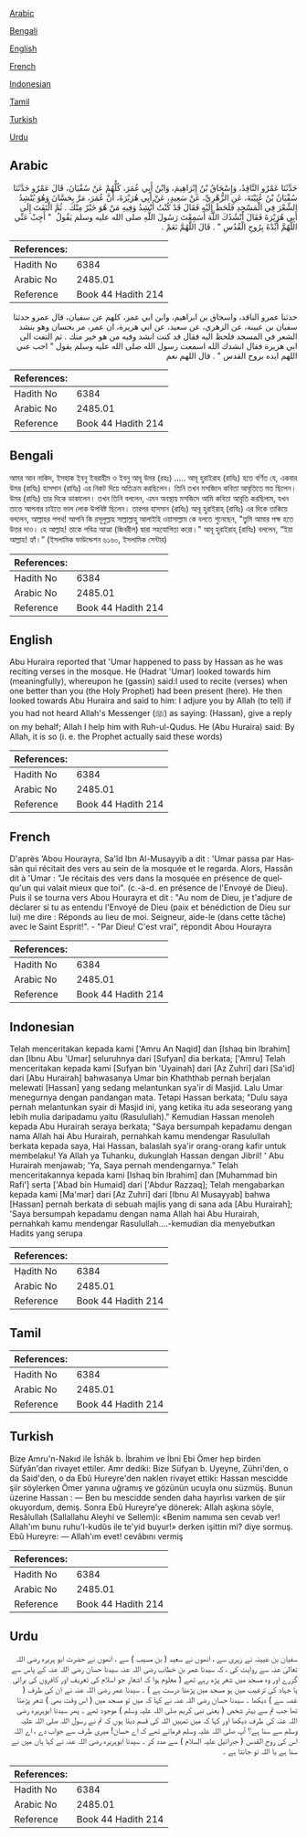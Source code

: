 [Arabic](#arabic)

[Bengali](#bengali)

[English](#english)

[French](#french)

[Indonesian](#indonesian)

[Tamil](#tamil)

[Turkish](#turkish)

[Urdu](#urdu)

## Arabic


<div dir="rtl" lang="ar" style={{fontSize:'larger',backgroundColor:'#f8f9fa',padding:20}}>
حَدَّثَنَا عَمْرٌو النَّاقِدُ، وَإِسْحَاقُ بْنُ إِبْرَاهِيمَ، وَابْنُ أَبِي عُمَرَ، كُلُّهُمْ عَنْ سُفْيَانَ، قَالَ عَمْرٌو حَدَّثَنَا سُفْيَانُ بْنُ عُيَيْنَةَ، عَنِ الزُّهْرِيِّ، عَنْ سَعِيدٍ، عَنْ أَبِي هُرَيْرَةَ، أَنَّ عُمَرَ، مَرَّ بِحَسَّانَ وَهُوَ يُنْشِدُ الشِّعْرَ فِي الْمَسْجِدِ فَلَحَظَ إِلَيْهِ فَقَالَ قَدْ كُنْتُ أُنْشِدُ وَفِيهِ مَنْ هُوَ خَيْرٌ مِنْكَ ‏.‏ ثُمَّ الْتَفَتَ إِلَى أَبِي هُرَيْرَةَ فَقَالَ أَنْشُدُكَ اللَّهَ أَسَمِعْتَ رَسُولَ اللَّهِ صلى الله عليه وسلم يَقُولُ ‏ "‏ أَجِبْ عَنِّي اللَّهُمَّ أَيِّدْهُ بِرُوحِ الْقُدُسِ ‏"‏ ‏.‏ قَالَ اللَّهُمَّ نَعَمْ ‏.‏
</div>
<div style={{backgroundColor:'#f8f9fa',padding:20, marginBottom: 10}}><table> <thead> <tr> <th>References:</th> <th></th> </tr> </thead> <tbody><tr><td>Hadith No</td><td>6384</td></tr><tr><td>Arabic No</td><td>2485.01</td></tr><tr><td>Reference</td><td>Book 44 Hadith 214</td></tr></tbody></table></div>


<div dir="rtl" lang="ar" style={{fontSize:'larger',backgroundColor:'#f8f9fa',padding:20}}>
حدثنا عمرو الناقد، واسحاق بن ابراهيم، وابن ابي عمر، كلهم عن سفيان، قال عمرو حدثنا سفيان بن عيينة، عن الزهري، عن سعيد، عن ابي هريرة، ان عمر، مر بحسان وهو ينشد الشعر في المسجد فلحظ اليه فقال قد كنت انشد وفيه من هو خير منك . ثم التفت الى ابي هريرة فقال انشدك الله اسمعت رسول الله صلى الله عليه وسلم يقول " اجب عني اللهم ايده بروح القدس " . قال اللهم نعم
</div>
<div style={{backgroundColor:'#f8f9fa',padding:20, marginBottom: 10}}><table> <thead> <tr> <th>References:</th> <th></th> </tr> </thead> <tbody><tr><td>Hadith No</td><td>6384</td></tr><tr><td>Arabic No</td><td>2485.01</td></tr><tr><td>Reference</td><td>Book 44 Hadith 214</td></tr></tbody></table></div>

## Bengali


<div dir="ltr" lang="bn" style={{fontSize:'larger',backgroundColor:'#f8f9fa',padding:20}}>
আমর আন নাকিদ, ইসহাক ইবনু ইবরাহীম ও ইবনু আবূ উমর (রহঃ) ..... আবূ হুরাইরাহ (রাযিঃ) হতে বর্ণিত যে, একবার উমর (রাযিঃ) হাসসান (রাযিঃ) এর নিকট দিয়ে অতিক্রম করছিলেন। তিনি তখন মসজিদে কবিতা আবৃতিতে মত্ত ছিলেন। উমর (রাযিঃ) তার দিকে ডাকালেন। তখন তিনি বললেন, এমন অবস্থায় মসজিদে আমি কবিতা আবৃতি করছিলাম, যখন তাতে আপনার চাইতে ভাল লোক উপবিষ্ট ছিলেন। তারপর হাসসান (রাযিঃ) আবূ হুরাইরাহ্ (রাযিঃ) এর দিকে তাকিয়ে বললেন, আল্লাহর শপথ! আপনি কি রসূলুল্লাহ সাল্লাল্লাহু আলাইহি ওয়াসাল্লাম কে বলতে শুনেছেন, "তুমি আমার পক্ষ হতে উত্তর দাও। হে আল্লাহ! তাকে পবিত্র আত্মা (জিবরীল) দ্বারা সহযোগিতা করো।" আবূ হুরাইরাহ্ (রাযিঃ) বললেন, “ইয়া আল্লাহ! হ্যাঁ।” (ইসলামিক ফাউন্ডেশন ৬১৬০, ইসলামিক সেন্টার)
</div>
<div style={{backgroundColor:'#f8f9fa',padding:20, marginBottom: 10}}><table> <thead> <tr> <th>References:</th> <th></th> </tr> </thead> <tbody><tr><td>Hadith No</td><td>6384</td></tr><tr><td>Arabic No</td><td>2485.01</td></tr><tr><td>Reference</td><td>Book 44 Hadith 214</td></tr></tbody></table></div>

## English


<div dir="ltr" lang="en" style={{fontSize:'larger',backgroundColor:'#f8f9fa',padding:20}}>
Abu Huraira reported that 'Umar happened to pass by Hassan as he was reciting verses in the mosque. He (Hadrat 'Umar) looked towards him (meaningfully), whereupon he (gassin) said:I used to recite (verses) when one better than you (the Holy Prophet) had been present (here). He then looked towards Abu Huraira and said to him: I adjure you by Allah (to tell) if you had not heard Allah's Messenger (ﷺ) as saying: (Hassan), give a reply on my behalf; Allah I help him with Ruh-ul-Qudus. He (Abu Huraira) said: By Allah, it is so (i. e. the Prophet actually said these words)
</div>
<div style={{backgroundColor:'#f8f9fa',padding:20, marginBottom: 10}}><table> <thead> <tr> <th>References:</th> <th></th> </tr> </thead> <tbody><tr><td>Hadith No</td><td>6384</td></tr><tr><td>Arabic No</td><td>2485.01</td></tr><tr><td>Reference</td><td>Book 44 Hadith 214</td></tr></tbody></table></div>

## French


<div dir="ltr" lang="fr" style={{fontSize:'larger',backgroundColor:'#f8f9fa',padding:20}}>
D'après ‘Abou Hourayra, Sa'îd Ibn Al-Musayyib a dit : 'Umar passa par Hassân qui récitait des vers au sein de la mosquée et le regarda. Alors, Hassân dit à 'Umar : "Je récitais des vers dans la mosquée en présence de quelqu'un qui valait mieux que toi". (c.-à-d. en présence de l'Envoyé de Dieu). Puis il se tourna vers Abou Hourayra et dit : "Au nom de Dieu, je t'adjure de déclarer si tu as entendu l'Envoyé de Dieu (paix et bénédiction de Dieu sur lui) me dire : Réponds au lieu de moi. Seigneur, aide-le (dans cette tâche) avec le Saint Esprit!". - "Par Dieu! C'est vrai", répondit Abou Hourayra
</div>
<div style={{backgroundColor:'#f8f9fa',padding:20, marginBottom: 10}}><table> <thead> <tr> <th>References:</th> <th></th> </tr> </thead> <tbody><tr><td>Hadith No</td><td>6384</td></tr><tr><td>Arabic No</td><td>2485.01</td></tr><tr><td>Reference</td><td>Book 44 Hadith 214</td></tr></tbody></table></div>

## Indonesian


<div dir="ltr" lang="id" style={{fontSize:'larger',backgroundColor:'#f8f9fa',padding:20}}>
Telah menceritakan kepada kami ['Amru An Naqid] dan [Ishaq bin Ibrahim] dan [Ibnu Abu 'Umar] seluruhnya dari [Sufyan] dia berkata; ['Amru] Telah menceritakan kepada kami [Sufyan bin 'Uyainah] dari [Az Zuhri] dari [Sa'id] dari [Abu Hurairah] bahwasanya Umar bin Khaththab pernah berjalan melewati [Hassan] yang sedang melantunkan sya'ir di Masjid. Lalu Umar menegurnya dengan pandangan mata. Tetapi Hassan berkata; "Dulu saya pernah melantunkan syair di Masjid ini, yang ketika itu ada seseorang yang lebih mulia daripadamu yaitu (Rasulullah)." Kemudian Hassan menoleh kepada Abu Hurairah seraya berkata; "Saya bersumpah kepadamu dengan nama Allah hai Abu Hurairah, pernahkah kamu mendengar Rasulullah berkata kepada saya, Hai Hassan, balaslah sya'ir orang-orang kafir untuk membelaku! Ya Allah ya Tuhanku, dukunglah Hassan dengan Jibril! ' Abu Hurairah menjawab; 'Ya, Saya pernah mendengarnya." Telah menceritakannya kepada kami [Ishaq bin Ibrahim] dan [Muhammad bin Rafi'] serta ['Abad bin Humaid] dari ['Abdur Razzaq]; Telah mengabarkan kepada kami [Ma'mar] dari [Az Zuhri] dari [Ibnu Al Musayyab] bahwa [Hassan] pernah berkata di sebuah majlis yang di sana ada [Abu Hurairah]; 'Saya bersumpah kepadamu dengan nama Allah hai Abu Hurairah, pernahkah kamu mendengar Rasulullah….-kemudian dia menyebutkan Hadits yang serupa
</div>
<div style={{backgroundColor:'#f8f9fa',padding:20, marginBottom: 10}}><table> <thead> <tr> <th>References:</th> <th></th> </tr> </thead> <tbody><tr><td>Hadith No</td><td>6384</td></tr><tr><td>Arabic No</td><td>2485.01</td></tr><tr><td>Reference</td><td>Book 44 Hadith 214</td></tr></tbody></table></div>

## Tamil


<div dir="ltr" lang="ta" style={{fontSize:'larger',backgroundColor:'#f8f9fa',padding:20}}>

</div>
<div style={{backgroundColor:'#f8f9fa',padding:20, marginBottom: 10}}><table> <thead> <tr> <th>References:</th> <th></th> </tr> </thead> <tbody><tr><td>Hadith No</td><td>6384</td></tr><tr><td>Arabic No</td><td>2485.01</td></tr><tr><td>Reference</td><td>Book 44 Hadith 214</td></tr></tbody></table></div>

## Turkish


<div dir="ltr" lang="tr" style={{fontSize:'larger',backgroundColor:'#f8f9fa',padding:20}}>
Bize Amru'n-Nakıd ile İshâk b. İbrahim ve İbni Ebi Ömer hep birden Süfyân'dan rivayet ettiler. Amr dediki: Bize Süfyan b. Uyeyne, Zühri'den, o da Said'den, o da Ebû Hureyre'den naklen rivayet ettiki: Hassan mescidde şiir söylerken Ömer yanına uğramış ve gözünün ucuyla onu süzmüş. Bunun üzerine Hassan : — Ben bu mescidde senden daha hayırlısı varken de şiir okuyordum, demiş. Sonra Ebû Hureyre'ye dönerek: Allah aşkına söyle, Resâlullah (Sallallahu Aleyhi ve Sellem)i: «Benim namıma sen cevab ver! Allah'ım bunu ruhu'l-kudûs ile te'yid buyur!» derken işittin mi? diye sormuş. Ebû Hureyre: — Allah'ım evet! cevâbını vermiş
</div>
<div style={{backgroundColor:'#f8f9fa',padding:20, marginBottom: 10}}><table> <thead> <tr> <th>References:</th> <th></th> </tr> </thead> <tbody><tr><td>Hadith No</td><td>6384</td></tr><tr><td>Arabic No</td><td>2485.01</td></tr><tr><td>Reference</td><td>Book 44 Hadith 214</td></tr></tbody></table></div>

## Urdu


<div dir="rtl" lang="ur" style={{fontSize:'larger',backgroundColor:'#f8f9fa',padding:20}}>
سفیان بن عیینہ نے زہری سے ، انھوں نے سعید ( بن مسیب ) سے ، انھوں نے حضرت ابو ہریرہ رضی اللہ تعالیٰ عنہ سے روایت کی ، کہ سیدنا عمر بن خطاب رضی اللہ عنہ سیدنا حسان رضی اللہ عنہ کے پاس سے گزرے اور وہ مسجد میں شعر پڑھ رہے تھے ( معلوم ہوا کہ اشعار جو اسلام کی تعریف اور کافروں کی برائی یا جہاد کی ترغیب میں ہو مسجد میں پڑھنا درست ہے ) ۔ سیدنا عمر رضی اللہ عنہ نے ان کی طرف ( غصہ سے ) دیکھا ۔ سیدنا حسان رضی اللہ عنہ نے کہا کہ میں تو مسجد میں ( اس وقت بھی ) شعر پڑھتا تھا جب تم سے بہتر شخص ( یعنی نبی کریم صلی اللہ علیہ وسلم ) موجود تھے ۔ پھر سیدنا ابوہریرہ رضی اللہ عنہ کی طرف دیکھا اور کہا کہ میں تمہیں اللہ کی قسم دیتا ہوں کہ تم نے رسول اللہ صلی اللہ علیہ وسلم سے سنا ہے؟ آپ صلی اللہ علیہ وسلم فرماتے تھے کہ اے حسان! میری طرف سے جواب دے ، اے اللہ اس کی روح القدس ( جبرائیل علیہ السلام ) سے مدد کر ۔ سیدنا ابوہریرہ رضی اللہ عنہ نے کہا ہاں میں نے سنا ہے یا اللہ تو جانتا ہے ۔
</div>
<div style={{backgroundColor:'#f8f9fa',padding:20, marginBottom: 10}}><table> <thead> <tr> <th>References:</th> <th></th> </tr> </thead> <tbody><tr><td>Hadith No</td><td>6384</td></tr><tr><td>Arabic No</td><td>2485.01</td></tr><tr><td>Reference</td><td>Book 44 Hadith 214</td></tr></tbody></table></div>